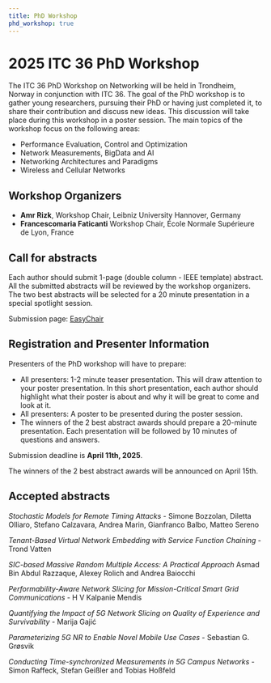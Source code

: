 ```yaml
---
title: PhD Workshop
phd_workshop: true
---
```

# 2025 ITC 36 PhD Workshop

The ITC 36 PhD Workshop on Networking will be held in Trondheim, Norway in conjunction with ITC 36. The goal of the PhD workshop is to gather young researchers, pursuing their PhD or having just completed it, to share their contribution and discuss new ideas. This discussion will take place during this workshop in a poster session.
The main topics of the workshop focus on the following areas:

- Performance Evaluation, Control and Optimization
- Network Measurements, BigData and AI
- Networking Architectures and Paradigms
- Wireless and Cellular Networks

## Workshop Organizers

* **Amr Rizk**, Workshop Chair, Leibniz University Hannover, Germany
* **Francescomaria Faticanti** Workshop Chair, École Normale Supérieure de Lyon, France


## Call for abstracts

Each author should submit 1-page (double column - IEEE template) abstract. All the submitted abstracts will be reviewed by the workshop organizers.
The two best abstracts will be selected for a 20 minute presentation in a special spotlight session. 

Submission page: [EasyChair](https://easychair.org/conferences/?conf=phditc25)

## Registration and Presenter Information

Presenters of the PhD workshop will have to prepare:

- All presenters: 1-2 minute teaser presentation. This will draw attention to your poster presentation. In this short presentation, each author should highlight what their poster is about and why it will be great to come and look at it.
- All presenters: A poster to be presented during the poster session.
- The winners of the 2 best abstract awards should prepare a 20-minute presentation. Each presentation will be followed by 10 minutes of questions and answers.
 
Submission deadline is **April 11th, 2025**. 

The winners of the 2 best abstract awards will be announced on April 15th. 

## Accepted abstracts

_Stochastic Models for Remote Timing Attacks_ - Simone Bozzolan, Diletta Olliaro, Stefano Calzavara, Andrea Marin, Gianfranco Balbo, Matteo Sereno

_Tenant-Based Virtual Network Embedding with Service Function Chaining_ - Trond Vatten

_SIC-based Massive Random Multiple Access: A Practical Approach_ Asmad Bin Abdul Razzaque, Alexey Rolich and Andrea Baiocchi

_Performability-Aware Network Slicing for Mission-Critical Smart Grid Communications_ - H V Kalpanie Mendis

_Quantifying the Impact of 5G Network Slicing on Quality of Experience and Survivability_ - Marija Gajić

_Parameterizing 5G NR to Enable Novel Mobile Use Cases_ - Sebastian G. Grøsvik


_Conducting Time-synchronized Measurements in 5G Campus Networks_ - Simon Raffeck, Stefan Geißler and Tobias Hoßfeld








